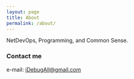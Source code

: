 ```yaml
---
layout: page
title: About
permalink: /about/
---
```


NetDevOps, Programming, and Common Sense.

### Contact me

e-mail: [iDebugAll@gmail.com](mailto:idebugall@gmail.com)
<br/><br/><br/><br/><br/>
